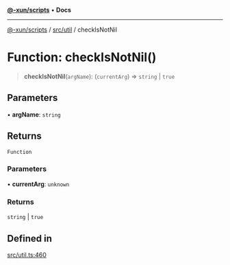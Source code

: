 [**@-xun/scripts**](../../../README.md) • **Docs**

***

[@-xun/scripts](../../../README.md) / [src/util](../README.md) / checkIsNotNil

# Function: checkIsNotNil()

> **checkIsNotNil**(`argName`): (`currentArg`) => `string` \| `true`

## Parameters

• **argName**: `string`

## Returns

`Function`

### Parameters

• **currentArg**: `unknown`

### Returns

`string` \| `true`

## Defined in

[src/util.ts:460](https://github.com/Xunnamius/xscripts/blob/ea7b98342d9aa37d18f7398603d7c15f580a5312/src/util.ts#L460)

